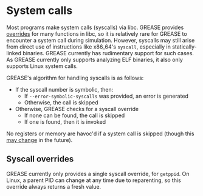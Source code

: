 # System calls

Most programs make system calls (syscalls) via libc. GREASE provides
[overrides](builtins.md) for many functions in libc, so it is relatively rare
for GREASE to encounter a system call during simulation. However, syscalls may
still arise from direct use of instructions like x86_64's `syscall`, especially
in statically-linked binaries. GREASE currently has rudimentary support for such
cases. As GREASE currently only supports analyzing ELF binaries, it also only
supports Linux system calls.

GREASE's algorithm for handling syscalls is as follows:


- If the syscall number is symbolic, then:
  - If `--error-symbolic-syscalls` was provided, an error is generated
  - Otherwise, the call is skipped
- Otherwise, GREASE checks for a syscall override
  - If none can be found, the call is skipped
  - If one is found, then it is invoked

No registers or memory are havoc'd if a system call is skipped (though this [may
change] in the future).

[may change]: https://github.com/GaloisInc/grease/issues/6

## Syscall overrides

GREASE currently only provides a single syscall override, for `getppid`. On
Linux, a parent PID can change at any time due to reparenting, so this override
always returns a fresh value.

